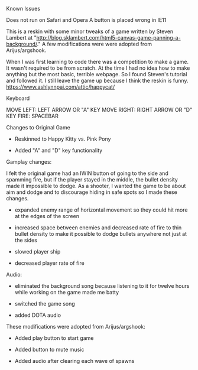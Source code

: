 
Known Issues

Does not run on Safari and Opera
A button is placed wrong in IE11


This is a reskin with some minor tweaks of a game written by Steven Lambert at "http://blog.sklambert.com/html5-canvas-game-panning-a-background/."  A few modifications were were adopted from Arijus/argshook.

When I was first learning to code there was a competition to make a game. It wasn't required to be from scratch. At the time I had no idea how to make anything but the most basic, terrible webpage. So I found Steven's tutorial and followed it. I still leave the game up because I think the reskin is funny. https://www.ashlynnpai.com/attic/happycat/

Keyboard

MOVE LEFT: LEFT ARROW OR "A" KEY
MOVE RIGHT: RIGHT ARROW OR "D" KEY
FIRE: SPACEBAR




Changes to Original Game

* Reskinned to Happy Kitty vs. Pink Pony

* Added "A" and "D" key functionality

Gamplay changes:

I felt the original game had an IWIN button of going to the side and spamming fire, but if the player stayed in the middle, the bullet density made it impossible to dodge.  As a shooter, I wanted the game to be about aim and dodge and to discourage hiding in safe spots so I made these changes.

* expanded enemy range of horizontal movement so they could hit more at the edges of the screen

* increased space between enemies and decreased rate of fire to thin bullet density to make it possible to dodge bullets anywhere not just at the sides

* slowed player ship

* decreased player rate of fire

Audio:

* eliminated the background song because listening to it for twelve hours while working on the game made me batty

* switched the game song

* added DOTA audio

These modifications were adopted from Arijus/argshook:

* Added play button to start game

* Added button to mute music

* Added audio after clearing each wave of spawns
